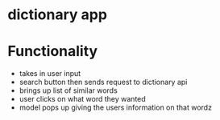 # dictionary app

# Functionality
- takes in user input
- search button then sends request to dictionary api
-  brings up list of similar words
- user clicks on what word they wanted
- model pops up giving the users information on that wordz